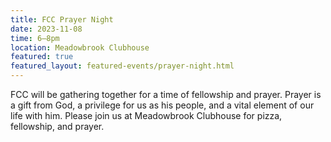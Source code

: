 ```yaml
---
title: FCC Prayer Night
date: 2023-11-08
time: 6–8pm
location: Meadowbrook Clubhouse
featured: true
featured_layout: featured-events/prayer-night.html
---
```

FCC will be gathering together for a time of fellowship and prayer. Prayer is a gift from God, a privilege for us as his people, and a vital element of our life with him. Please join us at Meadowbrook Clubhouse for pizza, fellowship, and prayer.
